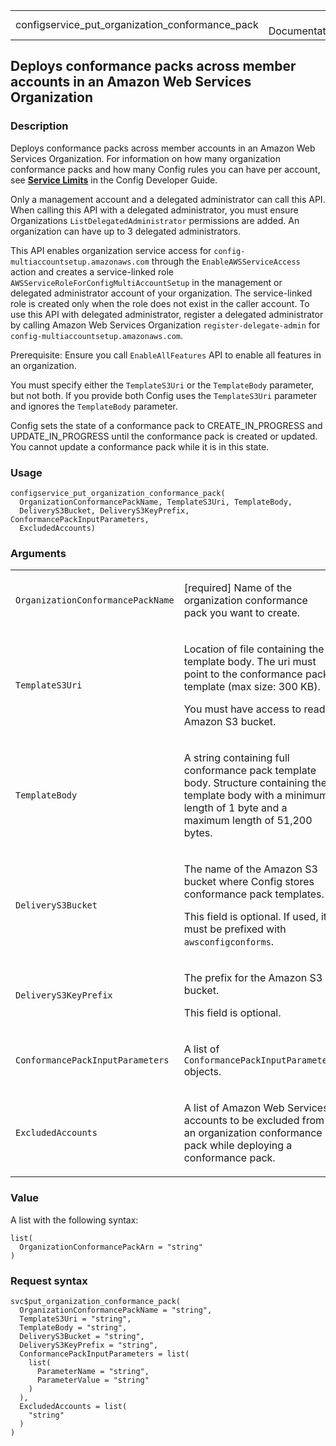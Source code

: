 <table style="width: 100%;">
<tbody>
<tr class="odd">
<td>configservice_put_organization_conformance_pack</td>
<td style="text-align: right;">R Documentation</td>
</tr>
</tbody>
</table>

## Deploys conformance packs across member accounts in an Amazon Web Services Organization

### Description

Deploys conformance packs across member accounts in an Amazon Web
Services Organization. For information on how many organization
conformance packs and how many Config rules you can have per account,
see [**Service
Limits**](https://docs.aws.amazon.com/config/latest/developerguide/configlimits.html)
in the Config Developer Guide.

Only a management account and a delegated administrator can call this
API. When calling this API with a delegated administrator, you must
ensure Organizations `ListDelegatedAdministrator` permissions are added.
An organization can have up to 3 delegated administrators.

This API enables organization service access for
`config-multiaccountsetup.amazonaws.com` through the
`EnableAWSServiceAccess` action and creates a service-linked role
`AWSServiceRoleForConfigMultiAccountSetup` in the management or
delegated administrator account of your organization. The service-linked
role is created only when the role does not exist in the caller account.
To use this API with delegated administrator, register a delegated
administrator by calling Amazon Web Services Organization
`register-delegate-admin` for `config-multiaccountsetup.amazonaws.com`.

Prerequisite: Ensure you call `EnableAllFeatures` API to enable all
features in an organization.

You must specify either the `TemplateS3Uri` or the `TemplateBody`
parameter, but not both. If you provide both Config uses the
`TemplateS3Uri` parameter and ignores the `TemplateBody` parameter.

Config sets the state of a conformance pack to CREATE\_IN\_PROGRESS and
UPDATE\_IN\_PROGRESS until the conformance pack is created or updated.
You cannot update a conformance pack while it is in this state.

### Usage

    configservice_put_organization_conformance_pack(
      OrganizationConformancePackName, TemplateS3Uri, TemplateBody,
      DeliveryS3Bucket, DeliveryS3KeyPrefix, ConformancePackInputParameters,
      ExcludedAccounts)

### Arguments

<table>
<colgroup>
<col style="width: 35%" />
<col style="width: 65%" />
</colgroup>
<tbody>
<tr class="odd">
<td><code
id="configservice_put_organization_conformance_pack_:_OrganizationConformancePackName">OrganizationConformancePackName</code></td>
<td><p>[required] Name of the organization conformance pack you want to
create.</p></td>
</tr>
<tr class="even">
<td><code
id="configservice_put_organization_conformance_pack_:_TemplateS3Uri">TemplateS3Uri</code></td>
<td><p>Location of file containing the template body. The uri must point
to the conformance pack template (max size: 300 KB).</p>
<p>You must have access to read Amazon S3 bucket.</p></td>
</tr>
<tr class="odd">
<td><code
id="configservice_put_organization_conformance_pack_:_TemplateBody">TemplateBody</code></td>
<td><p>A string containing full conformance pack template body.
Structure containing the template body with a minimum length of 1 byte
and a maximum length of 51,200 bytes.</p></td>
</tr>
<tr class="even">
<td><code
id="configservice_put_organization_conformance_pack_:_DeliveryS3Bucket">DeliveryS3Bucket</code></td>
<td><p>The name of the Amazon S3 bucket where Config stores conformance
pack templates.</p>
<p>This field is optional. If used, it must be prefixed with
<code>awsconfigconforms</code>.</p></td>
</tr>
<tr class="odd">
<td><code
id="configservice_put_organization_conformance_pack_:_DeliveryS3KeyPrefix">DeliveryS3KeyPrefix</code></td>
<td><p>The prefix for the Amazon S3 bucket.</p>
<p>This field is optional.</p></td>
</tr>
<tr class="even">
<td><code
id="configservice_put_organization_conformance_pack_:_ConformancePackInputParameters">ConformancePackInputParameters</code></td>
<td><p>A list of <code>ConformancePackInputParameter</code>
objects.</p></td>
</tr>
<tr class="odd">
<td><code
id="configservice_put_organization_conformance_pack_:_ExcludedAccounts">ExcludedAccounts</code></td>
<td><p>A list of Amazon Web Services accounts to be excluded from an
organization conformance pack while deploying a conformance
pack.</p></td>
</tr>
</tbody>
</table>

### Value

A list with the following syntax:

    list(
      OrganizationConformancePackArn = "string"
    )

### Request syntax

    svc$put_organization_conformance_pack(
      OrganizationConformancePackName = "string",
      TemplateS3Uri = "string",
      TemplateBody = "string",
      DeliveryS3Bucket = "string",
      DeliveryS3KeyPrefix = "string",
      ConformancePackInputParameters = list(
        list(
          ParameterName = "string",
          ParameterValue = "string"
        )
      ),
      ExcludedAccounts = list(
        "string"
      )
    )
